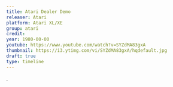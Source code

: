 ```yaml
---
title: Atari Dealer Demo
releaser: Atari
platform: Atari XL/XE
group: atari
credit:
year: 1980-00-00
youtube: https://www.youtube.com/watch?v=SYZdMA83gxA
thumbnail: https://i3.ytimg.com/vi/SYZdMA83gxA/hqdefault.jpg
draft: true
type: timeline
---
```


.


